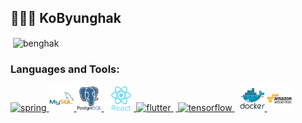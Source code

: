 <h2>🧑🏻‍💻 KoByunghak</h2> 
<p>&nbsp;<img align="center" src="https://github-readme-stats.vercel.app/api?username=benghak&show_icons=true&locale=en" alt="benghak" /></p>

<!-- 🔭 I’m currently working on [spring-chatting-server](https://github.com/bengHak/spring-chatting-server)  
🌱 I’m currently learning **Spring**  
📝 I regularly write articles on [https://benghak.github.io/](https://benghak.github.io/)  
📫 How to reach me **qkwl4678@gmail.com**  -->

<h3 align="left">Languages and Tools:</h3>
<p align="left">
<a href="https://spring.io/" target="_blank"> <img src="https://www.vectorlogo.zone/logos/springio/springio-icon.svg" alt="spring" width="40" height="40"/> </a>
  <a href="https://www.mysql.com/" target="_blank"> <img src="https://raw.githubusercontent.com/devicons/devicon/master/icons/mysql/mysql-original-wordmark.svg" alt="mysql" width="40" height="40"/> </a>
  <a href="https://www.postgresql.org" target="_blank"> <img src="https://raw.githubusercontent.com/devicons/devicon/master/icons/postgresql/postgresql-original-wordmark.svg" alt="postgresql" width="40" height="40"/> </a>&nbsp; <a href="https://reactjs.org/" target="_blank"> <img src="https://raw.githubusercontent.com/devicons/devicon/master/icons/react/react-original-wordmark.svg" alt="react" width="40" height="40"/> </a> <a href="https://flutter.dev" target="_blank"> <img src="https://www.vectorlogo.zone/logos/flutterio/flutterio-icon.svg" alt="flutter" width="40" height="40"/> </a>&nbsp;<a href="https://www.tensorflow.org" target="_blank"> <img src="https://www.vectorlogo.zone/logos/tensorflow/tensorflow-icon.svg" alt="tensorflow" width="40" height="40"/> </a> &nbsp; <a href="https://www.docker.com/" target="_blank"> <img src="https://raw.githubusercontent.com/devicons/devicon/master/icons/docker/docker-original-wordmark.svg" alt="docker" width="40" height="40"/> </a>
<a href="https://aws.amazon.com" target="_blank"> <img src="https://raw.githubusercontent.com/devicons/devicon/master/icons/amazonwebservices/amazonwebservices-original-wordmark.svg" alt="aws" width="40" height="40"/> </a>
</p>

<!-- <h3 align="left">Connect with me:</h3>
<p align="left">
<a href="https://fb.com/kobyunghak" target="blank"><img align="center" src="https://cdn.jsdelivr.net/npm/simple-icons@3.0.1/icons/facebook.svg" alt="kobyunghak" height="30" width="40" /></a>
<a href="https://instagram.com/byunghak_ko" target="blank"><img align="center" src="https://cdn.jsdelivr.net/npm/simple-icons@3.0.1/icons/instagram.svg" alt="byunghak_ko" height="30" width="40" /></a>
</p> -->

<br/>
<!-- <p align="left"> <img src="https://komarev.com/ghpvc/?username=benghak&label=Profile%20views&color=0e75b6&style=flat" alt="benghak" /> </p> -->


<!--
**bengHak/bengHak** is a ✨ _special_ ✨ repository because its `README.md` (this file) appears on your GitHub profile.

Here are some ideas to get you started:

- 🔭 I’m currently working on ...
- 🌱 I’m currently learning ...
- 👯 I’m looking to collaborate on ...
- 🤔 I’m looking for help with ...
- 💬 Ask me about ...
- 📫 How to reach me: ...
- 😄 Pronouns: ...
- ⚡ Fun fact: ...

### Hi there 👋
[![bengHak's GitHub stats](https://github-readme-stats.vercel.app/api?username=bengHak)](https://github.com/anuraghazra/github-readme-stats)
  
[![Hits](https://hits.seeyoufarm.com/api/count/incr/badge.svg?url=https%3A%2F%2Fgithub.com%2FbengHak&count_bg=%2379C83D&title_bg=%23555555&icon=&icon_color=%23E7E7E7&title=hits&edge_flat=false)](https://hits.seeyoufarm.com)
-->
